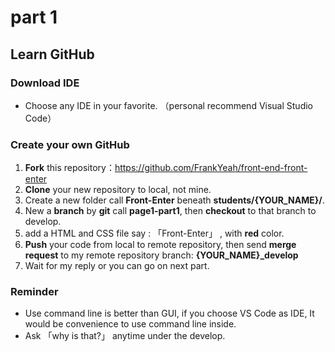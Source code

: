 <h1>
part 1
</h1>

<h2>
Learn GitHub
</h2>

### Download IDE

*  Choose any IDE in your favorite. （personal recommend Visual Studio Code）


### Create your own GitHub

<p>

1.  **Fork** this repository：https://github.com/FrankYeah/front-end-front-enter
2.  **Clone** your new repository to local, not mine.
3.  Create a new folder call **Front-Enter** beneath **students/{YOUR_NAME}/**.
4.  New a **branch** by **git** call **page1-part1**, then **checkout** to that branch to develop.
5.  add a HTML and CSS file say : 「Front-Enter」 , with **red** color.
6.  **Push** your code from local to remote repository, then send **merge request** to my remote repository branch: **{YOUR_NAME}_develop**
7.  Wait for my reply or you can go on next part.

</p>

### Reminder

<p>

*  Use command line is better than GUI, if you choose VS Code as IDE, It would be convenience to use command line inside.
*  Ask 「why is that?」 anytime under the develop.

</p>



